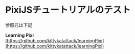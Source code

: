 # PixiJSチュートリアルのテスト
参照元は下記

**Learning Pixi**  
[https://github.com/kittykatattack/learningPixi](https://github.com/kittykatattack/learningPixi)
